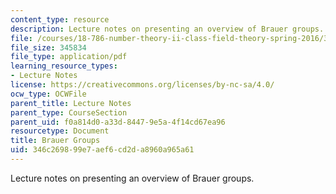 ```yaml
---
content_type: resource
description: Lecture notes on presenting an overview of Brauer groups.
file: /courses/18-786-number-theory-ii-class-field-theory-spring-2016/346c269899e7aef6cd2da8960a965a61_MIT18_786S16_lec19.pdf
file_size: 345834
file_type: application/pdf
learning_resource_types:
- Lecture Notes
license: https://creativecommons.org/licenses/by-nc-sa/4.0/
ocw_type: OCWFile
parent_title: Lecture Notes
parent_type: CourseSection
parent_uid: f0a814d0-a33d-8447-9e5a-4f14cd67ea96
resourcetype: Document
title: Brauer Groups
uid: 346c2698-99e7-aef6-cd2d-a8960a965a61
---
```

Lecture notes on presenting an overview of Brauer groups.